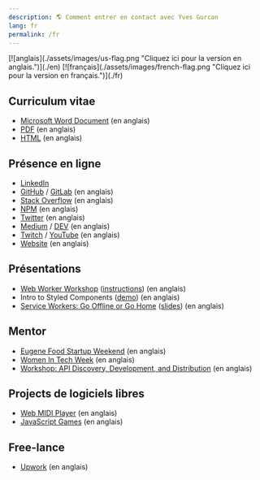 ```yaml
---
description: 🌎 Comment entrer en contact avec Yves Gurcan
lang: fr
permalink: /fr
---
```


<span id="flag">
[![anglais](./assets/images/us-flag.png "Cliquez ici pour la version en anglais.")](./en)
[![français](./assets/images/french-flag.png "Cliquez ici pour la version en français.")](./fr)
</span>

## Curriculum vitae

- [Microsoft Word Document](https://yvesgurcan.com/resume.docx) (en anglais)
- [PDF](https://yvesgurcan.com/resume.pdf) (en anglais)
- [HTML](https://stackoverflow.com/cv/yvesgurcan) (en anglais)

## Présence en ligne

- [LinkedIn](https://www.linkedin.com/in/yvesgurcan/?locale=fr_FR)
- [GitHub](https://github.com/yvesgurcan) / [GitLab](https://gitlab.com/yvesgurcan) (en anglais)
- [Stack Overflow](https://stackoverflow.com/users/11439562/yves-gurcan) (en anglais)
- [NPM](https://www.npmjs.com/~yvesgurcan) (en anglais)
- [Twitter](https://twitter.com/yvesgurcan) (en anglais)
- [Medium](https://medium.com/@yvesgurcan) / [DEV](https://dev.to/yvesgurcan) (en anglais)
- [Twitch](https://www.twitch.tv/yves_gurcan/videos) / [YouTube](https://www.youtube.com/channel/UCmNgbt5GFQfdwPOKaJ-NHYw/videos) (en anglais)
- [Website](https://yvesgurcan.com/) (en anglais)

## Présentations

- [Web Worker Workshop](https://www.meetup.com/Elm-Eug/events/gnzgkryzpbcb/) ([instructions](https://github.com/yvesgurcan/workers/tree/master/workshop)) (en anglais)
- Intro to Styled Components ([demo](https://styled.yvesgurcan.com/)) (en anglais)
- [Service Workers: Go Offline or Go Home](https://www.meetup.com/eugenewebdevs/events/261941044/) ([slides](https://slides.com/yvesgurcan/sw#/)) (en anglais)

## Mentor

- [Eugene Food Startup Weekend](http://communities.techstars.com/usa/eugene/startup-weekend/14837) (en anglais)
- [Women In Tech Week](https://redefiningwomenintech.com/event/women-in-tech-week-oct-21-25) (en anglais)
- [Workshop: API Discovery, Development, and Distribution](https://www.meetup.com/eugenewebdevs/events/260157602/) (en anglais)

## Projects de logiciels libres

- [Web MIDI Player](https://midi.yvesgurcan.com) (en anglais)
- [JavaScript Games](https://games.yvesgurcan.com) (en anglais)

## Free-lance

- [Upwork](https://www.upwork.com/o/profiles/users/~01597447d3d6d1ea57/) (en anglais)
